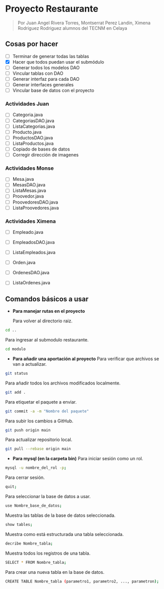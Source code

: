 # Proyecto Restaurante
>Por Juan Angel Rivera Torres, Montserrat Perez Landin, Ximena Rodriguez Rodriguez alumnos del TECNM en Celaya
## Cosas por hacer
- [ ] Terminar de generar todas las tablas
- [x] Hacer que todos puedan usar el submódulo
- [ ] Generar todos los modelos DAO
- [ ] Vincular tablas con DAO
- [ ] Generar interfaz para cada DAO
- [ ] Generar interfaces generales
- [ ] Vincular base de datos con el proyecto

### Actividades Juan
- [ ] Categoria.java
- [ ] CategoriasDAO.java
- [ ] ListaCategorias.java
- [ ] Producto.java
- [ ] ProductosDAO.java
- [ ] ListaProductos.java
- [ ] Copiado de bases de datos 
- [ ] Corregir dirección de imagenes

### Actividades Monse
- [ ] Mesa.java
- [ ] MesasDAO.java
- [ ] ListaMesas.java
- [ ] Proovedor.java
- [ ] ProovedoresDAO.java
- [ ] ListaProovedores.java

### Actividades Ximena
- [ ] Empleado.java
- [ ] EmpleadosDAO.java
- [ ] ListaEmpleados.java
- [ ] Orden.java
- [ ] OrdenesDAO.java
- [ ] ListaOrdenes.java


## Comandos básicos a usar
- **Para manejar rutas en el proyecto**


  Para volver al directorio raiz.
```bash
cd ..
```
Para ingresar al submodulo restaurante.
```bash
cd modulo
```

- **Para añadir una aportación al proyecto**
Para verificar que archivos se van a actualizar.
```bash
git status
```
Para añadir todos los archivos modificados localmente.
```bash
git add .
```
Para etiquetar el paquete a enviar.
```bash
git commit -a -m "Nombre del paquete"
```
Para subir los cambios a GitHub.
```bash
git push origin main
```
Para actualizar repositorio local.
```bash
git pull --rebase origin main
```

- **Para mysql (en la carpeta bin)** 
Para iniciar sesión como un rol.
```bash
mysql -u nombre_del_rol -p;
```
Para cerrar sesión.
```bash
quit;
```
Para seleccionar la base de datos a usar.
```bash
use Nombre_base_de_datos;
```
Muestra las tablas de la base de datos seleccionada.
```bash
show tables;
```
Muestra como está estructurada una tabla seleccionada.
```bash
decribe Nombre_tabla;
```
Muestra todos los registros de una tabla.
```bash
SELECT * FROM Nombre_tabla;
```
Para crear una nueva tabla en la base de datos.
```bash
CREATE TABLE Nombre_tabla (parametro1, parametro2, ..., parametron);
```
